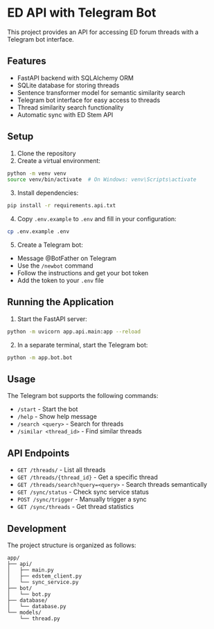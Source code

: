 # ED API with Telegram Bot

This project provides an API for accessing ED forum threads with a Telegram bot interface.

## Features

- FastAPI backend with SQLAlchemy ORM
- SQLite database for storing threads
- Sentence transformer model for semantic similarity search
- Telegram bot interface for easy access to threads
- Thread similarity search functionality
- Automatic sync with ED Stem API

## Setup

1. Clone the repository
2. Create a virtual environment:
```bash
python -m venv venv
source venv/bin/activate  # On Windows: venv\Scripts\activate
```

3. Install dependencies:
```bash
pip install -r requirements.api.txt
```

4. Copy `.env.example` to `.env` and fill in your configuration:
```bash
cp .env.example .env
```

5. Create a Telegram bot:
- Message @BotFather on Telegram
- Use the `/newbot` command
- Follow the instructions and get your bot token
- Add the token to your `.env` file

## Running the Application

1. Start the FastAPI server:
```bash
python -m uvicorn app.api.main:app --reload
```

2. In a separate terminal, start the Telegram bot:
```bash
python -m app.bot.bot
```

## Usage

The Telegram bot supports the following commands:
- `/start` - Start the bot
- `/help` - Show help message
- `/search <query>` - Search for threads
- `/similar <thread_id>` - Find similar threads

## API Endpoints

- `GET /threads/` - List all threads
- `GET /threads/{thread_id}` - Get a specific thread
- `GET /threads/search?query=<query>` - Search threads semantically
- `GET /sync/status` - Check sync service status
- `POST /sync/trigger` - Manually trigger a sync
- `GET /sync/threads` - Get thread statistics

## Development

The project structure is organized as follows:
```
app/
├── api/
│   ├── main.py
│   ├── edstem_client.py
│   └── sync_service.py
├── bot/
│   └── bot.py
├── database/
│   └── database.py
└── models/
    └── thread.py
```
